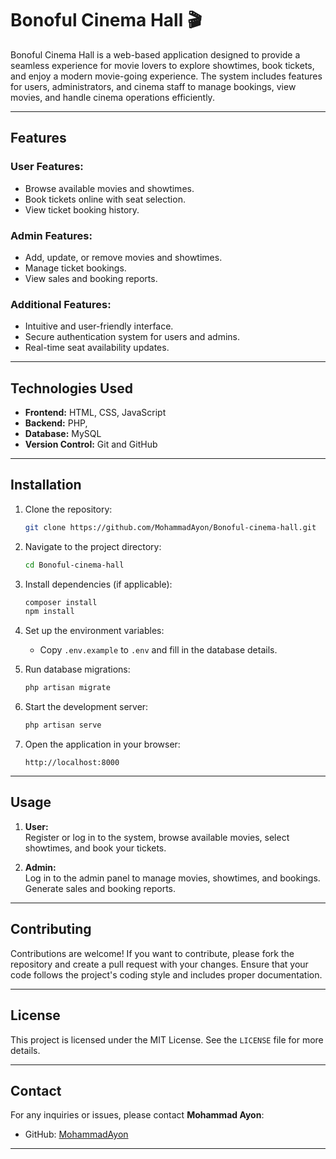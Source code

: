 
# Bonoful Cinema Hall 🎬

Bonoful Cinema Hall is a web-based application designed to provide a seamless experience for movie lovers to explore showtimes, book tickets, and enjoy a modern movie-going experience. The system includes features for users, administrators, and cinema staff to manage bookings, view movies, and handle cinema operations efficiently.

---

## Features

### User Features:
- Browse available movies and showtimes.
- Book tickets online with seat selection.
- View ticket booking history.

### Admin Features:
- Add, update, or remove movies and showtimes.
- Manage ticket bookings.
- View sales and booking reports.

### Additional Features:
- Intuitive and user-friendly interface.
- Secure authentication system for users and admins.
- Real-time seat availability updates.

---

## Technologies Used

- **Frontend:** HTML, CSS, JavaScript
- **Backend:** PHP, 
- **Database:** MySQL
- **Version Control:** Git and GitHub

---

## Installation

1. Clone the repository:
   ```bash
   git clone https://github.com/MohammadAyon/Bonoful-cinema-hall.git
   ```
2. Navigate to the project directory:
   ```bash
   cd Bonoful-cinema-hall
   ```
3. Install dependencies (if applicable):
   ```bash
   composer install
   npm install
   ```
4. Set up the environment variables:
   - Copy `.env.example` to `.env` and fill in the database details.

5. Run database migrations:
   ```bash
   php artisan migrate
   ```

6. Start the development server:
   ```bash
   php artisan serve
   ```

7. Open the application in your browser:
   ```
   http://localhost:8000
   ```

---

## Usage

1. **User:**  
   Register or log in to the system, browse available movies, select showtimes, and book your tickets.
   
2. **Admin:**  
   Log in to the admin panel to manage movies, showtimes, and bookings. Generate sales and booking reports.

---

## Contributing

Contributions are welcome! If you want to contribute, please fork the repository and create a pull request with your changes. Ensure that your code follows the project's coding style and includes proper documentation.

---

## License

This project is licensed under the MIT License. See the `LICENSE` file for more details.

---

## Contact

For any inquiries or issues, please contact **Mohammad Ayon**:  
- GitHub: [MohammadAyon](https://github.com/MohammadAyon)

---
